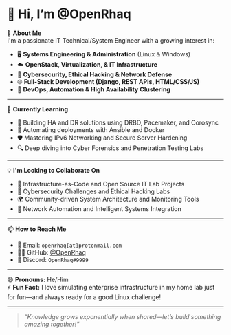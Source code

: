 # 👋 Hi, I’m @OpenRhaq

🚀 **About Me**  
I'm a passionate IT Technical/System Engineer with a growing interest in:

- 🖥️ **Systems Engineering & Administration** (Linux & Windows)
- ☁️ **OpenStack, Virtualization, & IT Infrastructure**
- 🔐 **Cybersecurity, Ethical Hacking & Network Defense**
- 🌐 **Full-Stack Development (Django, REST APIs, HTML/CSS/JS)**
- 🧠 **DevOps, Automation & High Availability Clustering**

---

🌱 **Currently Learning**

- 🔧 Building HA and DR solutions using DRBD, Pacemaker, and Corosync  
- 🧰 Automating deployments with Ansible and Docker  
- 🛡️ Mastering IPv6 Networking and Secure Server Hardening  
- 🔍 Deep diving into Cyber Forensics and Penetration Testing Labs

---

💡 **I'm Looking to Collaborate On**

- 🧪 Infrastructure-as-Code and Open Source IT Lab Projects  
- 🔐 Cybersecurity Challenges and Ethical Hacking Labs  
- 🌍 Community-driven System Architecture and Monitoring Tools  
- 📡 Network Automation and Intelligent Systems Integration

---

📫 **How to Reach Me**

- 📧 Email: `openrhaq[at]protonmail.com`  
- 🧑‍💻 GitHub: [@OpenRhaq](https://github.com/OpenRhaq)  
- 💬 Discord: `OpenRhaq#9999`  

---

😄 **Pronouns:** He/Him  
⚡ **Fun Fact:** I love simulating enterprise infrastructure in my home lab just for fun—and always ready for a good Linux challenge!

---

> *“Knowledge grows exponentially when shared—let’s build something amazing together!”*
